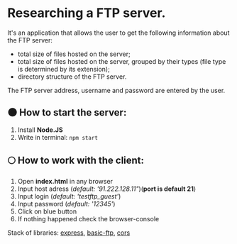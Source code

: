 # Researching a FTP server.

It's an application that allows the user to get the following information about the FTP server:
- total size of files hosted on the server;
- total size of files hosted on the server, grouped by their types (file type is determined by its extension);
- directory structure of the FTP server.

The FTP server address, username and password are entered by the user.

## 🌑 How to start the server: 
1. Install **Node.JS**
2. Write in terminal: 
```npm start```

## 🌕 How to work with the client:
1. Open **index.html** in any browser
2. Input host adress (_default: '91.222.128.11"_)(**port is default 21**)
3. Input login (_default: 'testftp_guest'_)
4. Input password (_default: '12345'_)
5. Click on blue button
6. If nothing happened check the browser-console

Stack of libraries: [express](https://www.npmjs.com/package/express), [basic-ftp](https://www.npmjs.com/package/basic-ftp), [cors](https://www.npmjs.com/package/cors)
